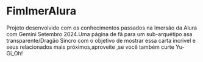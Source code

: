 # FimImerAlura
Projeto desenvolvido com os conhecimentos passados na Imersão da Alura com Gemini Setembro 2024.Uma página de fã para um sub-arquétipo asa transparente/Dragão Sincro com o objetivo de mostrar essa carta incrivel e seus relacionados mais próximos,aproveite ,se você também curte Yu-Gi_Oh!
